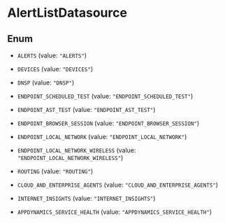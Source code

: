 

# AlertListDatasource

## Enum


* `ALERTS` (value: `"ALERTS"`)

* `DEVICES` (value: `"DEVICES"`)

* `DNSP` (value: `"DNSP"`)

* `ENDPOINT_SCHEDULED_TEST` (value: `"ENDPOINT_SCHEDULED_TEST"`)

* `ENDPOINT_AST_TEST` (value: `"ENDPOINT_AST_TEST"`)

* `ENDPOINT_BROWSER_SESSION` (value: `"ENDPOINT_BROWSER_SESSION"`)

* `ENDPOINT_LOCAL_NETWORK` (value: `"ENDPOINT_LOCAL_NETWORK"`)

* `ENDPOINT_LOCAL_NETWORK_WIRELESS` (value: `"ENDPOINT_LOCAL_NETWORK_WIRELESS"`)

* `ROUTING` (value: `"ROUTING"`)

* `CLOUD_AND_ENTERPRISE_AGENTS` (value: `"CLOUD_AND_ENTERPRISE_AGENTS"`)

* `INTERNET_INSIGHTS` (value: `"INTERNET_INSIGHTS"`)

* `APPDYNAMICS_SERVICE_HEALTH` (value: `"APPDYNAMICS_SERVICE_HEALTH"`)



